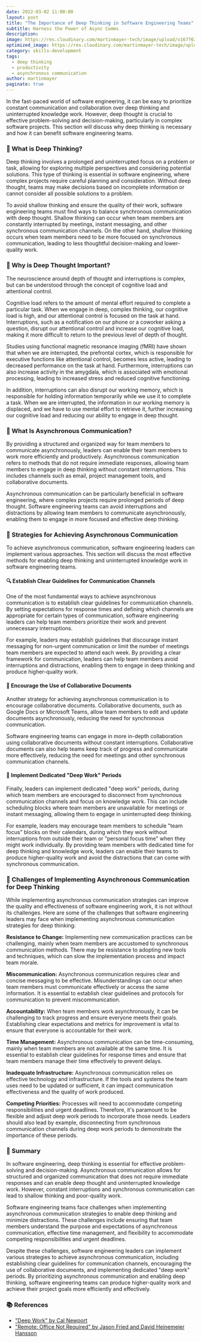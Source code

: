 ```yaml
---
date: 2022-03-02 11:00:00
layout: post
title: "The Importance of Deep Thinking in Software Engineering Teams"
subtitle: Harness the Power of Async Comms
description:
image: https://res.cloudinary.com/martinmayer-tech/image/upload/v1677636445/blog-posts/main/bcUCAKxnq2bd81-2dbXuq_i9iixm.jpg
optimized_image: https://res.cloudinary.com/martinmayer-tech/image/upload/c_scale,w_380/v1677636445/blog-posts/main/bcUCAKxnq2bd81-2dbXuq_i9iixm.jpg
category: skills-development
tags:
  - deep thinking
  - productivity
  - asynchronous communication
author: martinmayer
paginate: true
---
```

In the fast-paced world of software engineering, it can be easy to prioritize constant communication and collaboration over deep thinking and uninterrupted knowledge work. However, deep thought is crucial to effective problem-solving and decision-making, particularly in complex software projects. This section will discuss why deep thinking is necessary and how it can benefit software engineering teams.

### 🧠 What is Deep Thinking?

Deep thinking involves a prolonged and uninterrupted focus on a problem or task, allowing for exploring multiple perspectives and considering potential solutions. This type of thinking is essential in software engineering, where complex projects require careful planning and consideration. Without deep thought, teams may make decisions based on incomplete information or cannot consider all possible solutions to a problem.

To avoid shallow thinking and ensure the quality of their work, software engineering teams must find ways to balance synchronous communication with deep thought. Shallow thinking can occur when team members are constantly interrupted by meetings, instant messaging, and other synchronous communication channels. On the other hand, shallow thinking occurs when team members need to be more focused on synchronous communication, leading to less thoughtful decision-making and lower-quality work.

### 🧪 Why is Deep Thought Important?

The neuroscience around depth of thought and interruptions is complex, but can be understood through the concept of cognitive load and attentional control.

Cognitive load refers to the amount of mental effort required to complete a particular task. When we engage in deep, complex thinking, our cognitive load is high, and our attentional control is focused on the task at hand. Interruptions, such as a notification on our phone or a coworker asking a question, disrupt our attentional control and increase our cognitive load, making it more difficult to return to the previous level of depth of thought.

Studies using functional magnetic resonance imaging (fMRI) have shown that when we are interrupted, the prefrontal cortex, which is responsible for executive functions like attentional control, becomes less active, leading to decreased performance on the task at hand. Furthermore, interruptions can also increase activity in the amygdala, which is associated with emotional processing, leading to increased stress and reduced cognitive functioning.

In addition, interruptions can also disrupt our working memory, which is responsible for holding information temporarily while we use it to complete a task. When we are interrupted, the information in our working memory is displaced, and we have to use mental effort to retrieve it, further increasing our cognitive load and reducing our ability to engage in deep thought.

### 💬 What Is Asynchronous Communication?

By providing a structured and organized way for team members to communicate asynchronously, leaders can enable their team members to work more efficiently and productively. Asynchronous communication refers to methods that do not require immediate responses, allowing team members to engage in deep thinking without constant interruptions. This includes channels such as email, project management tools, and collaborative documents.

Asynchronous communication can be particularly beneficial in software engineering, where complex projects require prolonged periods of deep thought. Software engineering teams can avoid interruptions and distractions by allowing team members to communicate asynchronously, enabling them to engage in more focused and effective deep thinking.

### 🎯 Strategies for Achieving Asynchronous Communication

To achieve asynchronous communication, software engineering leaders can implement various approaches. This section will discuss the most effective methods for enabling deep thinking and uninterrupted knowledge work in software engineering teams.

#### 🔍 Establish Clear Guidelines for Communication Channels

One of the most fundamental ways to achieve asynchronous communication is to establish clear guidelines for communication channels. By setting expectations for response times and defining which channels are appropriate for certain types of communication, software engineering leaders can help team members prioritize their work and prevent unnecessary interruptions.

For example, leaders may establish guidelines that discourage instant messaging for non-urgent communication or limit the number of meetings team members are expected to attend each week. By providing a clear framework for communication, leaders can help team members avoid interruptions and distractions, enabling them to engage in deep thinking and produce higher-quality work.

#### 🤝 Encourage the Use of Collaborative Documents

Another strategy for achieving asynchronous communication is to encourage collaborative documents. Collaborative documents, such as Google Docs or Microsoft Teams, allow team members to edit and update documents asynchronously, reducing the need for synchronous communication.

Software engineering teams can engage in more in-depth collaboration using collaborative documents without constant interruptions. Collaborative documents can also help teams keep track of progress and communicate more effectively, reducing the need for meetings and other synchronous communication channels.

#### 🧘 Implement Dedicated "Deep Work" Periods

Finally, leaders can implement dedicated "deep work" periods, during which team members are encouraged to disconnect from synchronous communication channels and focus on knowledge work. This can include scheduling blocks where team members are unavailable for meetings or instant messaging, allowing them to engage in uninterrupted deep thinking.

For example, leaders may encourage team members to schedule "team focus" blocks on their calendars, during which they work without interruptions from outside their team or "personal focus time" when they might work individually. By providing team members with dedicated time for deep thinking and knowledge work, leaders can enable their teams to produce higher-quality work and avoid the distractions that can come with synchronous communication.

### 🤔 Challenges of Implementing Asynchronous Communication for Deep Thinking

While implementing asynchronous communication strategies can improve the quality and effectiveness of software engineering work, it is not without its challenges. Here are some of the challenges that software engineering leaders may face when implementing asynchronous communication strategies for deep thinking:

**Resistance to Change:** Implementing new communication practices can be challenging, mainly when team members are accustomed to synchronous communication methods. There may be resistance to adopting new tools and techniques, which can slow the implementation process and impact team morale.

**Miscommunication:** Asynchronous communication requires clear and concise messaging to be effective. Misunderstandings can occur when team members must communicate effectively or access the same information. It is essential to establish clear guidelines and protocols for communication to prevent miscommunication.

**Accountability:** When team members work asynchronously, it can be challenging to track progress and ensure everyone meets their goals. Establishing clear expectations and metrics for improvement is vital to ensure that everyone is accountable for their work.

**Time Management:** Asynchronous communication can be time-consuming, mainly when team members are not available at the same time. It is essential to establish clear guidelines for response times and ensure that team members manage their time effectively to prevent delays.

**Inadequate Infrastructure:** Asynchronous communication relies on effective technology and infrastructure. If the tools and systems the team uses need to be updated or sufficient, it can impact communication effectiveness and the quality of work produced.

**Competing Priorities:** Processes will need to accommodate competing responsibilities and urgent deadlines. Therefore, it's paramount to be flexible and adjust deep work periods to incorporate those needs. Leaders should also lead by example, disconnecting from synchronous communication channels during deep work periods to demonstrate the importance of these periods.

### 🔎 Summary

In software engineering, deep thinking is essential for effective problem-solving and decision-making. Asynchronous communication allows for structured and organized communication that does not require immediate responses and can enable deep thought and uninterrupted knowledge work. However, constant interruptions and synchronous communication can lead to shallow thinking and poor-quality work.

Software engineering teams face challenges when implementing asynchronous communication strategies to enable deep thinking and minimize distractions. These challenges include ensuring that team members understand the purpose and expectations of asynchronous communication, effective time management, and flexibility to accommodate competing responsibilities and urgent deadlines.

Despite these challenges, software engineering leaders can implement various strategies to achieve asynchronous communication, including establishing clear guidelines for communication channels, encouraging the use of collaborative documents, and implementing dedicated "deep work" periods. By prioritizing asynchronous communication and enabling deep thinking, software engineering teams can produce higher-quality work and achieve their project goals more efficiently and effectively.

### 📚 References

- ["Deep Work" by Cal Newport](https://www.goodreads.com/book/show/25744928-deep-work)
- ["Remote: Office Not Required" by Jason Fried and David Heinemeier Hansson](https://www.goodreads.com/book/show/17316682-remote)
